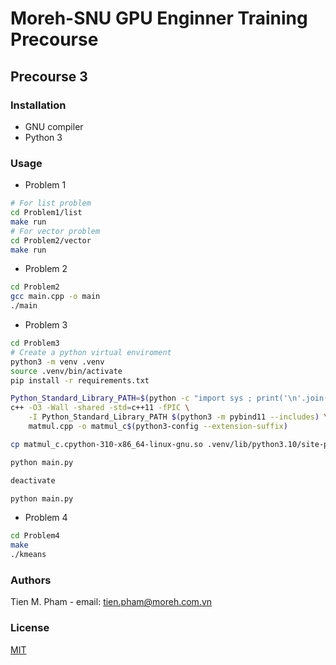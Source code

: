 # Moreh-SNU GPU Enginner Training Precourse

## Precourse 3

### Installation

- GNU compiler
- Python 3

### Usage

- Problem 1

```bash
# For list problem
cd Problem1/list
make run
# For vector problem
cd Problem2/vector
make run
```

- Problem 2

```bash
cd Problem2
gcc main.cpp -o main
./main
```

- Problem 3

```bash
cd Problem3
# Create a python virtual enviroment
python3 -m venv .venv
source .venv/bin/activate
pip install -r requirements.txt

Python_Standard_Library_PATH=$(python -c "import sys ; print('\n'.join(sys.path))")
c++ -O3 -Wall -shared -std=c++11 -fPIC \
    -I Python_Standard_Library_PATH $(python3 -m pybind11 --includes) \
    matmul.cpp -o matmul_c$(python3-config --extension-suffix)

cp matmul_c.cpython-310-x86_64-linux-gnu.so .venv/lib/python3.10/site-packages

python main.py

deactivate

python main.py
```

- Problem 4

```bash
cd Problem4
make
./kmeans
```

### Authors

Tien M. Pham - email: tien.pham@moreh.com.vn

### License

[MIT](https://choosealicense.com/licenses/mit/)
